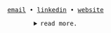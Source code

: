 <p align="center">
    <samp>
        <a href="mailto:yehezkieldio@proton.me" target="_blank">email</a> &#8226;
        <a href="https://www.linkedin.com/in/yehezkiel-dio/" target="_blank">linkedin</a> &#8226;
        <a href="https://eliziel.vercel.app" target="_blank">website</a>
    </samp>
</p>

<details align="center">
<summary><samp>read more.</samp></summary>

<p align="left">
    <samp>
      <em>gh metrics.</em>
      <br>
   </samp><br>
</p>

<h2></h2><br>

<p align="left">
    <samp>
      <em>tech stack.</em>
      <br>
   </samp><br>
   <img height="25px" src="https://img.shields.io/badge/HTML5-E34F26?style=for-the-badge&logo=html5&logoColor=white" alt="HTML">
   <img height="25px" src="https://img.shields.io/badge/CSS3-1572B6?style=for-the-badge&logo=css3&logoColor=white" alt="CSS3">
   <img height="25px" src="https://img.shields.io/badge/SASS-hotpink.svg?style=for-the-badge&logo=SASS&logoColor=white" alt="SASS">
   <img height="25px" src="https://img.shields.io/badge/javascript-%23323330.svg?style=for-the-badge&logo=javascript&logoColor=%23F7DF1E" alt="JAVASCRIPT">
   <img height="25px" src="https://img.shields.io/badge/typescript-%23007ACC.svg?style=for-the-badge&logo=typescript&logoColor=white" alt="TYPESCRIPT">
   <img height="25px" src="https://img.shields.io/badge/php-%23777BB4.svg?style=for-the-badge&logo=php&logoColor=white" alt="PHP">
   <img height="25px" src="https://img.shields.io/badge/go-%2300ADD8.svg?style=for-the-badge&logo=go&logoColor=white" alt="GO">
   <br>
   <img height="25px" src="https://img.shields.io/badge/bootstrap-%238511FA.svg?style=for-the-badge&logo=bootstrap&logoColor=white" alt="BOOTSTRAP">
   <img height="25px" src="https://img.shields.io/badge/bulma-00D0B1?style=for-the-badge&logo=bulma&logoColor=white" alt="BULMA">
   <img height="25px" src="https://img.shields.io/badge/chakra-%234ED1C5.svg?style=for-the-badge&logo=chakraui&logoColor=white" alt="CHAKRA">
   <img height="25px" src="https://img.shields.io/badge/tailwindcss-%2338B2AC.svg?style=for-the-badge&logo=tailwind-css&logoColor=white" alt="TAILWINDCSS">
   <br>
   <img height="25px" src="https://img.shields.io/badge/node.js-6DA55F?style=for-the-badge&logo=node.js&logoColor=white" alt="NODEJS">
   <img height="25px" src="https://img.shields.io/badge/Next-black?style=for-the-badge&logo=next.js&logoColor=white" alt="NEXT">
   <img height="25px" src="https://img.shields.io/badge/vite-%23646CFF.svg?style=for-the-badge&logo=vite&logoColor=white" alt="VITE">
   <img height="25px" src="https://img.shields.io/badge/react-%2320232a.svg?style=for-the-badge&logo=react&logoColor=%2361DAFB" alt="REACT">
   <img height="25px" src="https://img.shields.io/badge/nestjs-%23E0234E.svg?style=for-the-badge&logo=nestjs&logoColor=white" alt="NESTJS">
   <img height="25px" src="https://img.shields.io/badge/express.js-%23404d59.svg?style=for-the-badge&logo=express&logoColor=%2361DAFB" alt="EXPRESS">
   <img height="25px" src="https://img.shields.io/badge/fastify-%23000000.svg?style=for-the-badge&logo=fastify&logoColor=white" alt="FASTIFY">
   <br>
   <img height="25px" src="https://img.shields.io/badge/laravel-%23FF2D20.svg?style=for-the-badge&logo=laravel&logoColor=white" alt="LARAVEL">
   <img height="25px" src="https://img.shields.io/badge/Electron-191970?style=for-the-badge&logo=Electron&logoColor=white" alt="ELECTRON">
   <img height="25px" src="https://img.shields.io/badge/Flutter-%2302569B.svg?style=for-the-badge&logo=Flutter&logoColor=white" alt="FLUTTER">
   <br>
   <img height="25px" src="https://img.shields.io/badge/Prisma-3982CE?style=for-the-badge&logo=Prisma&logoColor=white" alt="PRISMA">
   <img height="25px" src="https://img.shields.io/badge/mysql-%2300f.svg?style=for-the-badge&logo=mysql&logoColor=white" alt="MYSQL">
   <img height="25px" src="https://img.shields.io/badge/MariaDB-003545?style=for-the-badge&logo=mariadb&logoColor=white" alt="MARIADB">
   <img height="25px" src="https://img.shields.io/badge/postgres-%23316192.svg?style=for-the-badge&logo=postgresql&logoColor=white" alt="POSTGRES">
   <img height="25px" src="https://img.shields.io/badge/MongoDB-%234ea94b.svg?style=for-the-badge&logo=mongodb&logoColor=white" alt="MONGODB">
   <img height="25px" src="https://img.shields.io/badge/sqlite-%2307405e.svg?style=for-the-badge&logo=sqlite&logoColor=white" alt="SQLITE">
   <br>
   <img height="25px" src="https://img.shields.io/badge/redis-%23DD0031.svg?style=for-the-badge&logo=redis&logoColor=white" alt="REDIS">
   <img height="25px" src="https://img.shields.io/badge/Apache%20Kafka-000?style=for-the-badge&logo=apachekafka" alt="KAKA">
   <img height="25px" src="https://img.shields.io/badge/Rabbitmq-FF6600?style=for-the-badge&logo=rabbitmq&logoColor=white" alt="RABBITMQ">
   <br>
   <img height="25px" src="https://img.shields.io/badge/Windows-0078D6?style=for-the-badge&logo=windows&logoColor=white" alt="WINDOWS">
   <img height="25px" src="https://img.shields.io/badge/Arch%20Linux-1793D1?logo=arch-linux&logoColor=fff&style=for-the-badge" alt="ARCHLINUX">
   <img height="25px" src="https://img.shields.io/badge/docker-%230db7ed.svg?style=for-the-badge&logo=docker&logoColor=white" alt="DOCKER">
   <img height="25px" src="https://img.shields.io/badge/github%20actions-%232671E5.svg?style=for-the-badge&logo=githubactions&logoColor=white" alt="GITHUB-ACTIONS">
   <img height="25px" src="https://img.shields.io/badge/circle%20ci-%23161616.svg?style=for-the-badge&logo=circleci&logoColor=white" alt="CIRCLECI">
   <br>
   <img height="25px" src="https://img.shields.io/badge/VS%20Code%20Insiders-35b393.svg?style=for-the-badge&logo=visual-studio-code&logoColor=white" alt="VSCODE">
   <img height="25px" src="https://img.shields.io/badge/GoLand-0f0f0f?&style=for-the-badge&logo=goland&logoColor=white" alt="GOLAND">
</p>

<h2></h2><br>

<p align="left">
   <samp>
      <em>gh trophies.</em>
      <br>
   </samp><br>
   <img align="center" src="https://github-profile-trophy.vercel.app/?username=elizielx&theme=darkhub&no-frame=true&margin-w=20&title=Stars,Followers,Commits,Issues,MultiLanguage,Repositories">
</p>
